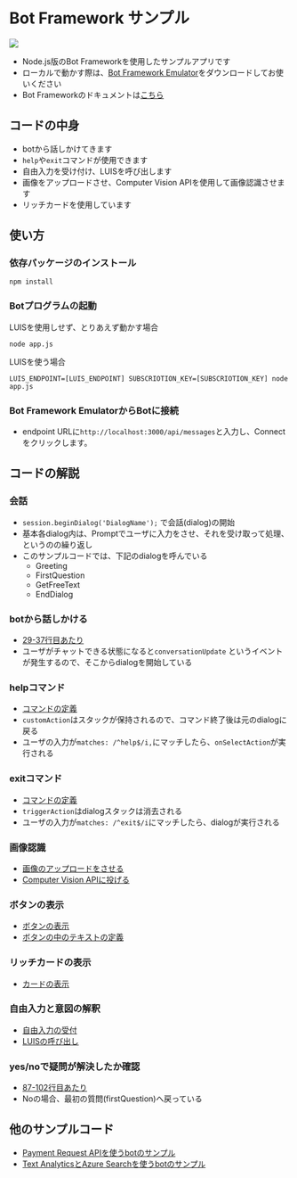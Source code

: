 # Bot Framework サンプル

![](https://cloud.githubusercontent.com/assets/2181352/26581348/066a085a-4577-11e7-8aa9-0b5e527ca56f.png)

* Node.js版のBot Frameworkを使用したサンプルアプリです
* ローカルで動かす際は、[Bot Framework Emulator](https://github.com/Microsoft/BotFramework-Emulator)をダウンロードしてお使いください
* Bot Frameworkのドキュメントは[こちら](https://docs.microsoft.com/en-us/bot-framework/)

## コードの中身

* botから話しかけてきます
* `help`や`exit`コマンドが使用できます
* 自由入力を受け付け、LUISを呼び出します
* 画像をアップロードさせ、Computer Vision APIを使用して画像認識させます
* リッチカードを使用しています

## 使い方

### 依存パッケージのインストール

```
npm install
```

### Botプログラムの起動

LUISを使用しせず、とりあえず動かす場合
```
node app.js
```

LUISを使う場合
```
LUIS_ENDPOINT=[LUIS_ENDPOINT] SUBSCRIOTION_KEY=[SUBSCRIOTION_KEY] node app.js
```

### Bot Framework EmulatorからBotに接続
* endpoint URLに`http://localhost:3000/api/messages`と入力し、Connectをクリックします。

## コードの解説

### 会話
* ```session.beginDialog('DialogName');``` で会話(dialog)の開始
* 基本各dialog内は、Promptでユーザに入力をさせ、それを受け取って処理、というのの繰り返し
* このサンプルコードでは、下記のdialogを呼んでいる
  * Greeting
  * FirstQuestion
  * GetFreeText
  * EndDialog

### botから話しかける
* [29-37行目あたり](https://github.com/sakkuru/simple-bot-nodejs/blob/master/app.js#L29-L38)
* ユーザがチャットできる状態になると```conversationUpdate``` というイベントが発生するので、そこからdialogを開始している

### helpコマンド
* [コマンドの定義](https://github.com/sakkuru/simple-bot-nodejs/blob/master/app.js#L214-L224)
* `customAction`はスタックが保持されるので、コマンド終了後は元のdialogに戻る
* ユーザの入力が`matches: /^help$/i,`にマッチしたら、`onSelectAction`が実行される

### exitコマンド
* [コマンドの定義](https://github.com/sakkuru/simple-bot-nodejs/blob/master/app.js#L226-L234)
* `triggerAction`はdialogスタックは消去される
* ユーザの入力が`matches: /^exit$/i`にマッチしたら、dialogが実行される

### 画像認識
* [画像のアップロードをさせる](https://github.com/sakkuru/simple-bot-nodejs/blob/master/app.js#L180)
* [Computer Vision APIに投げる](https://github.com/sakkuru/simple-bot-nodejs/blob/master/app.js#L150-L174)

### ボタンの表示
* [ボタンの表示](https://github.com/sakkuru/simple-bot-nodejs/blob/master/app.js#L76)
* [ボタンの中のテキストの定義](https://github.com/sakkuru/simple-bot-nodejs/blob/master/app.js#L40-L65)

### リッチカードの表示
* [カードの表示](https://github.com/sakkuru/simple-bot-nodejs/blob/master/app.js#L91-L103)

### 自由入力と意図の解釈
* [自由入力の受付](https://github.com/sakkuru/simple-bot-nodejs/blob/master/app.js#L137)
* [LUISの呼び出し](https://github.com/sakkuru/simple-bot-nodejs/blob/master/app.js#L110-L131)

### yes/noで疑問が解決したか確認
* [87-102行目あたり](https://github.com/sakkuru/simple-bot-nodejs/blob/master/app.js#L198-L212)
* Noの場合、最初の質問(firstQuestion)へ戻っている

## 他のサンプルコード
* [Payment Request APIを使うbotのサンプル](https://github.com/sakkuru/payment-with-bot)
* [Text AnalyticsとAzure Searchを使うbotのサンプル](https://github.com/sakkuru/bot-using-azure-search)